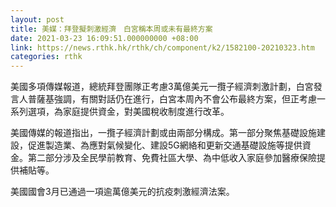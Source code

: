 ```yaml
---
layout: post
title: 美媒：拜登擬刺激經濟　白宮稱本周或未有最終方案
date: 2021-03-23 16:09:51.000000000 +08:00
link: https://news.rthk.hk/rthk/ch/component/k2/1582100-20210323.htm
categories: rthk
---
```


美國多項傳媒報道，總統拜登團隊正考慮3萬億美元一攬子經濟刺激計劃，白宮發言人普薩基強調，有關對話仍在進行，白宮本周內不會公布最終方案，但正考慮一系列選項，為家庭提供資金，對美國稅收制度進行改革。

美國傳媒的報道指出，一攬子經濟計劃或由兩部分構成。第一部分聚焦基礎設施建設，促進製造業、為應對氣候變化、建設5G網絡和更新交通基礎設施等提供資金。第二部分涉及全民學前教育、免費社區大學、為中低收入家庭參加醫療保險提供補貼等。

美國國會3月已通過一項逾萬億美元的抗疫刺激經濟法案。
